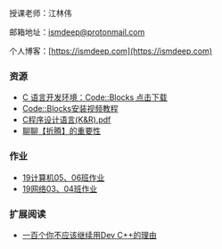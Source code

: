 授课老师：江林伟

邮箱地址：[ismdeep@protonmail.com](mailto:ismdeep@protonmail.com)

个人博客：[https://ismdeep.com](https://ismdeep.com)

### 资源

- [C 语言开发环境：Code::Blocks 点击下载](https://ismdeep.oss-cn-shenzhen.aliyuncs.com/c-course-sharing/codeblocks-17.12mingw-setup.exe)
- [Code::Blocks安装视频教程](https://www.bilibili.com/video/av68587703)
- [C程序设计语言(K&R).pdf](https://ismdeep.oss-cn-shenzhen.aliyuncs.com/c-course-sharing/C%E7%A8%8B%E5%BA%8F%E8%AE%BE%E8%AE%A1%E8%AF%AD%E8%A8%80%28K%26R%29%E6%B8%85%E6%99%B0%E4%B8%AD%E6%96%87%E7%89%88.pdf)
- [聊聊【折腾】的重要性](https://ismdeep.com/posts/2018-08-04-talking-about-the-importance-of-toss.html)



### 作业

- [19计算机05、06班作业](/c-course/homework-cs-05-06)
- [19网络03、04班作业](/c-course/homework-ne-03-04)


### 扩展阅读

- <a href="https://blog.csdn.net/qq_40688707/article/details/81137667" target="_blank">一百个你不应该继续用Dev C++的理由</a>

